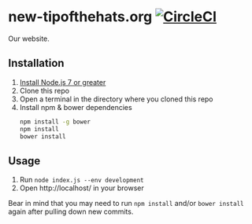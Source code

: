 # new-tipofthehats.org [![CircleCI](https://circleci.com/gh/TipoftheHats/new-tipofthehats.org.svg?style=svg&circle-token=c1812d1090db2c23939a3a8bf84461c895e8bb20)](https://circleci.com/gh/TipoftheHats/new-tipofthehats.org)
Our website.

## Installation
1. [Install Node.js 7 or greater](https://nodejs.org/en/)
1. Clone this repo
1. Open a terminal in the directory where you cloned this repo
1. Install npm & bower dependencies 
	```bash
	npm install -g bower
	npm install
	bower install
	```
	
## Usage
1. Run `node index.js --env development`
1. Open http://localhost/ in your browser

Bear in mind that you may need to run `npm install` and/or `bower install` again after pulling down new commits.
